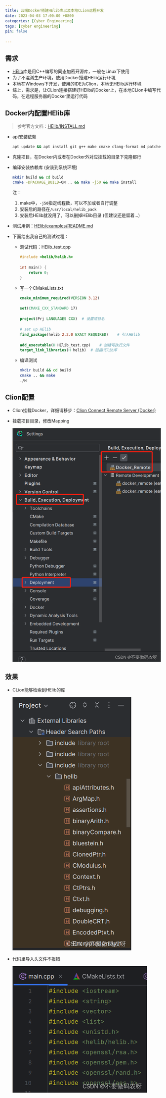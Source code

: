 ```yaml
---
title: 云端Docker搭建HElib库以及本地CLion远程开发
date: 2023-04-03 17:00:00 +0800
categories: [Cyber Engineering]
tags: [cyber engineering]
pin: false

---
```


## 需求
- [HElib](https://github.com/homenc/HElib)库是用C++编写的同态加密开源库，一般在Linux下使用
- 为了不混淆生产环境，使用Docker搭建HElib运行环境
- 本地在Windows下开发，使用的IDE为Clion，本地无HElib运行环境
- 综上，需求是，让CLion连接搭建好HElib的Docker上，在本地CLion中编写代码，在远程服务器的Docker里运行代码



## Docker内配置HElib库
> 参考官方文档：[HElib/INSTALL.md](https://github.com/homenc/HElib/blob/master/INSTALL.md)
- apt安装依赖

  ```bash	
  apt update && apt install git g++ make cmake clang-format m4 patchelf -y
  ```

- 克隆项目，在Docker内或者在Docker外对应挂载的目录下克隆都行

- 编译安装依赖库 (安装到系统环境)

  ```bash
  mkdir build && cd build
  cmake -DPACKAGE_BUILD=ON .. && make -j50 && make install
  ```

  注：

  1. make中，`-j50`指定线程数，可以不加或者自行调整
  2. 安装后的路径在`/usr/local/helib_pack`
  3. 安装后HElib就没用了，可以删掉HElib目录 (但建议还是留着...)

- 测试用例：[HElib/examples/README.md](https://github.com/homenc/HElib/blob/master/examples/README.md)

- 下面给出我自己的测试过程：

  - 测试代码：HElib_test.cpp

    ```cpp
    #include <helib/helib.h>
    
    int main() {
        return 0;
    }
    ```

  - 写一个CMakeLists.txt

    ```cmake
    cmake_minimum_required(VERSION 3.12)
      
    set(CMAKE_CXX_STANDARD 17)
    
    project(Prj LANGUAGES CXX)	# 设置项目名
    
    # set up HElib
    find_package(helib 2.2.0 EXACT REQUIRED)	# 引入HElib
    
    add_executable(H HElib_test.cpp)	# 创建可执行文件
    target_link_libraries(H helib)	# 链接HElib库
    ```

  - 编译测试

    ```bash
    mkdir build && cd build
    cmake .. && make
    ./H
    ```



## Clion配置

- Clion挂载Docker，详细请移步：[Clion Connect Remote Server (Docker)](../Clion_Remote_Server/)

- 挂载项目目录，修改Mapping

  ![在这里插入图片描述](/assets/img/feda4de96e124c87ba772c0af94ebe93.png)



## 效果

- CLion能够检索到HElib的库

	![lib](/assets/img/1f9f046e0a434844a1752abc2625f9a2.png)
- 代码里导入头文件不报错

	![include](/assets/img/2d8b64ec6d7b4a58b5d42aa656b39311.png)

